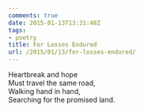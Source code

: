 ```yaml
---
comments: true
date: 2015-01-13T13:31:48Z
tags: 
- poetry
title: For Losses Endured
url: /2015/01/13/for-losses-endured/
---
```


Heartbreak and hope  
Must travel the same road,  
Walking hand in hand,  
Searching for the promised land.


